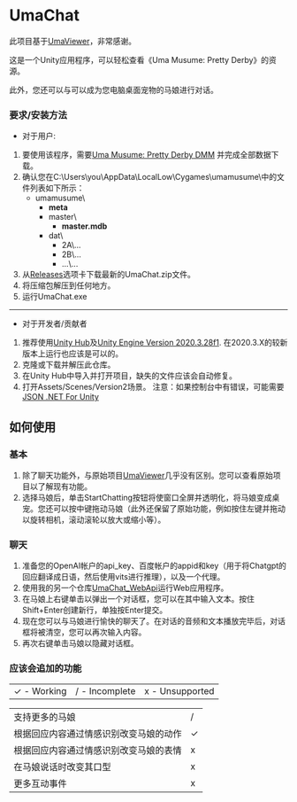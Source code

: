 # UmaChat

此项目基于[UmaViewer](https://github.com/katboi01/UmaViewer)，非常感谢。

这是一个Unity应用程序，可以轻松查看《Uma Musume: Pretty Derby》的资源。

此外，您还可以与可以成为您电脑桌面宠物的马娘进行对话。

### 要求/安装方法
- 对于用户:
1. 要使用该程序，需要[Uma Musume: Pretty Derby DMM](https://dmg.umamusume.jp/) 并完成全部数据下载。
1. 确认您在C:\Users\you\AppData\LocalLow\Cygames\umamusume\中的文件列表如下所示：
   * umamusume\
     * **meta**
     * master\
       * **master.mdb**
     * dat\
       - 2A\\...
       - 2B\\...
       - ...\\...
1. 从[Releases](https://github.com/kagari-bi/UmaChat/releases)选项卡下载最新的UmaChat.zip文件。
1. 将压缩包解压到任何地方。
1. 运行UmaChat.exe

------------

- 对于开发者/贡献者
1. 推荐使用[Unity Hub](https://unity3d.com/get-unity/download)及[Unity Engine Version 2020.3.28f1](unityhub://2020.3.28f1/f5400f52e03f). 在2020.3.X的较新版本上运行也应该是可以的。
1. 克隆或下载并解压此仓库。
1. 在Unity Hub中导入并打开项目，缺失的文件应该会自动修复。
1. 打开Assets/Scenes/Version2场景。
注意：如果控制台中有错误，可能需要[JSON .NET For Unity](https://assetstore.unity.com/packages/tools/input-management/json-net-for-unity-11347)

## 如何使用
### 基本
1. 除了聊天功能外，与原始项目[UmaViewer](https://github.com/katboi01/UmaViewer)几乎没有区别。您可以查看原始项目以了解现有功能。
1. 选择马娘后，单击StartChatting按钮将使窗口全屏并透明化，将马娘变成桌宠。您还可以按中键拖动马娘（此外还保留了原始功能，例如按住左键并拖动以旋转相机，滚动滚轮以放大或缩小等）。
### 聊天
1. 准备您的OpenAI帐户的api_key、百度帐户的appid和key（用于将Chatgpt的回应翻译成日语，然后使用vits进行推理），以及一个代理。
1. 使用我的另一个仓库[UmaChat_WebApi](https://github.com/kagari-bi/UmaChat_WebApi)运行Web应用程序。
1. 在马娘上右键单击以弹出一个对话框，您可以在其中输入文本。按住Shift+Enter创建新行，单独按Enter提交。
1. 现在您可以与马娘进行愉快的聊天了。在对话的音频和文本播放完毕后，对话框将被清空，您可以再次输入内容。
1. 再次右键单击马娘以隐藏对话框。

### 应该会追加的功能
||||
| ------------ | ------------ | ------------ |
| ✓ - Working | / - Incomplete  | x - Unsupported  |

|||
| ------------ | ------------ |
| 支持更多的马娘 | /  |
| 根据回应内容通过情感识别改变马娘的动作 | ✓  |
| 根据回应内容通过情感识别改变马娘的表情 | x  |
| 在马娘说话时改变其口型 | x  |
| 更多互动事件 | x |
